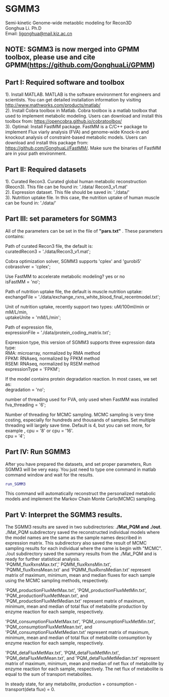 # SGMM3
Semi-kinetic Genome-wide metaoblic modeling for Recon3D  
Gonghua Li. Ph.D  
Email: ligonghua@mail.kiz.ac.cn  

## NOTE: SGMM3 is now merged into GPMM toolbox, please use and cite GPMM(https://github.com/GonghuaLi/GPMM)

## Part I: Required software and toolbox
1). Install MATLAB. MATLAB is the software environment for engineers and scientists. You can get detailed installation information by visiting http://www.mathworks.com/products/matlab/  
2). Install Cobra toolbox in Matlab.  Cobra toolbox is a matlab toolbox that used to implement metabolic modeling. Users can download and install this toolbox from:  https://opencobra.github.io/cobratoolbox/  
3). Optimal:  Install FastMM package. FastMM is a C/C++ package to implement Flux viarly analysis (FVA) and genome-wide Knock-in and  knockout analysis of constraint-based metabolic models.  Users can download and install this package from:  https://github.com/GonghuaLi/FastMM/. Make sure the binaries of FastMM are in your path environment.   


## Part II: Required datasets
1). Curated Recon3. Curated global human metabolic reconstruction (Reocn3). This file can be found in: './data/ Recon3_v1.mat'  
2). Expression dataset. This file should be saved in: './data/'  
3). Nutrition uptake file. In this case, the nutrition uptake of human muscle can be found in: './data/'  


## Part III: set parameters for SGMM3
All of the parameters can be set in the file of  **"pars.txt"** . These parameters contains:  

Path of curated Recon3 file, the default is:  
curatedRecon3 = './data/Recon3_v1.mat';  

Cobra optimization solver, SGMM3 supports  'cplex'  and 'gurobi5'  
cobrasolver = 'cplex';  

Use FastMM  to accelerate metabolic modeling?  yes or no  
isFastMM = 'no';  

Path of nutrition uptake file, the default is muscle nutrition uptake:  
exchangeFile = './data/exchange_rxns_white_blood_final_recentmodel.txt';  

Unit of nutrition uptake, recently support two types: uM/100ml/min  or mM/L/min,   
uptakeUnite = 'mM/L/min';  

Path of expression file,   
expressionFile = './data/protein_coding_matrix.txt';  

Expression type, this version of SGMM3 supports three expression data type:  
  RMA: microarray, normalized by RMA method  
  FPKM:  RNAseq, normalized by FPKM method  
  RSEM:  RNAseq, normalized by RSEM method  
expressionType = 'FPKM';  

If the model contains protein degradation reaction. In most cases, we set as:  
degradation = 'no';  

number of threading used for FVA, only used when FastMM was installed  
fva_threading = '6';  

Number of threading for MCMC sampling. MCMC sampling is very time costing, especially for hundreds and thousands of samples. Set multiple threading will largely save time. Default is 4, but you can set more, for example , cpu = '8' or cpu = '16'.  
cpu = '4';  

## Part IV: Run SGMM3
After you have prepared the datasets, and set proper parameters, Run SGMM3 will be very easy. You just need to type one command in matlab command window and wait for the results.  

```matlab
run_SGMM3
```

This command will automatically reconstruct the personalized metabolic models and implement the Markov Chain Monte Carlo(MCMC) sampling.  

## Part V: Interpret the SGMM3 results.
The SGMM3 results are saved in two subdirectories: **./Mat_PQM and ./out**.  
  ./Mat_PQM subdirectory saved the reconstructed individual models where the model names are the same as the sample names described in expression matrix. This subdirectory also saved the result of MCMC sampling results for each individual where the name is begin with "MCMC".  
  ./out subdirectory saved the summary results from the ./Mat_PQM and is ready for further statistical analysis.    
   'PQMM_fluxRxnsMax.txt',' PQMM_fluxRxnsMin.txt',  'PQMM_fluxRxnsMean.txt' and 'PQMM_fluxRxnsMedian.txt'  represent matrix of maximum, minimum, mean and median fluxes for each sample using the MCMC sampling methods, respectively.   
   
  'PQM_productionFluxMetMax.txt', 'PQM_productionFluxMetMin.txt', 'PQM_productionFluxMetMean.txt', and  'PQM_productionFluxMetMedian.txt' represent matrix of maximum, minimum, mean and median of total flux of metabolite production by enzyme reaction for each sample, respectively.   
  
   'PQM_consumptionFluxMetMax.txt', 'PQM_consumptionFluxMetMin.txt', 'PQM_consumptionFluxMetMean.txt', and  'PQM_consumptionFluxMetMedian.txt' represent matrix of maximum, minimum, mean and median of total flux of metabolite consumption by enzyme reaction for each sample, respectively.  
   
   'PQM_detaFluxMetMax.txt', 'PQM_detaFluxMetMin.txt', 'PQM_detaFluxMetMean.txt', and  'PQM_detaFluxMetMedian.txt' represent matrix of maximum, minimum, mean and median of net flux of metabolite by enzyme reaction for each sample, respectively. The net flux of metabolite is equal to the sum of transport metabolites.  
   
   In steady state, for any metabolite, production  +  consumption  -  transport(deta flux) = 0.

